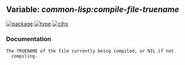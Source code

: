 ## Variable: ***common-lisp:*compile-file-truename****
[![package](https://img.shields.io/badge/Package-COMMON--LISP-5f9ea0.svg?style=social&colorA=999999)](../) [![type](https://img.shields.io/badge/Type-Variable-5f9ea0.svg?style=social&colorA=999999)](../#variable) [![clhs](https://img.shields.io/badge/CLHS-*COMPILE--FILE--TRUENAME*-5f9ea0.svg?style=social&colorA=999999)](http://www.lispworks.com/documentation/HyperSpec/Body/v_cmp_fi.htm) 
### Documentation
```
The TRUENAME of the file currently being compiled, or NIL if not
  compiling.
```
